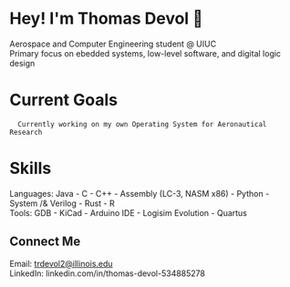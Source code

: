 # Hey! I'm Thomas Devol 🌿 
Aerospace and Computer Engineering student @ UIUC      
Primary focus on ebedded systems, low-level software, and digital logic design

# Current Goals
      Currently working on my own Operating System for Aeronautical Research 


# Skills
Languages: Java - C - C++ - Assembly (LC-3, NASM x86) - Python - System /& Verilog - Rust - R        
Tools: GDB - KiCad - Arduino IDE - Logisim Evolution - Quartus


## Connect Me
Email: trdevol2@illinois.edu   
LinkedIn: linkedin.com/in/thomas-devol-534885278


